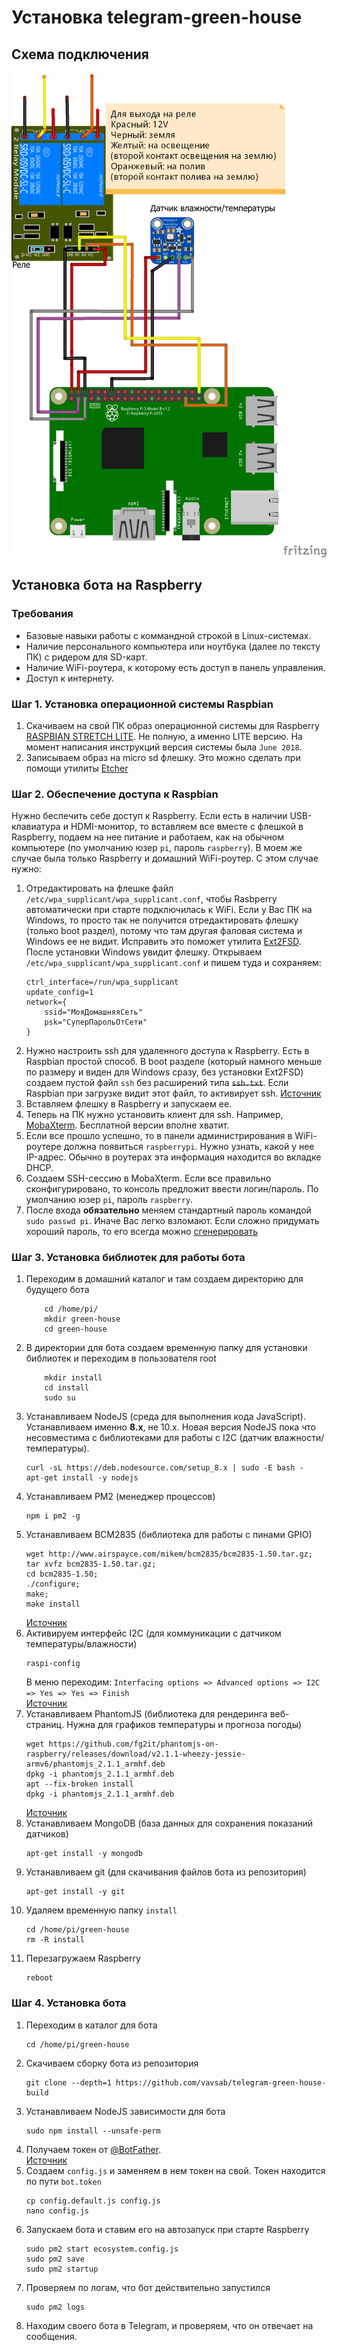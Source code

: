 # Установка telegram-green-house

## Схема подключения

![Схема подключения](Docs/images/installation/green-house-sketch.png "Схема подключения")

## Установка бота на Raspberry

### Требования
* Базовые навыки работы с коммандной строкой в Linux-системах.
* Наличие персонального компьютера или ноутбука (далее по тексту ПК) с ридером для SD-карт.
* Наличие WiFi-роутера, к которому есть доступ в панель управления.
* Доступ к интернету.

### Шаг 1. Установка операционной системы Raspbian
1. Скачиваем на свой ПК образ операционной системы для Raspberry [RASPBIAN STRETCH LITE](https://www.raspberrypi.org/downloads/raspbian/). Не полную, а именно LITE версию. На момент написания инструкций версия системы была `June 2018`.
2. Записываем образ на micro sd флешку. Это можно сделать при помощи утилиты [Etcher](https://etcher.io/)
   
### Шаг 2. Обеспечение доступа к Raspbian
Нужно беспечить себе доступ к Raspberry. Если есть в наличии USB-клавиатура и HDMI-монитор, то вставляем все вместе с флешкой в Raspberry, подаем на нее питание и работаем, как на обычном компьютере (по умолчанию юзер `pi`, пароль `raspberry`). В моем же случае была только Raspberry и домашний WiFi-роутер. С этом случае нужно:

1. Отредактировать на флешке файл `/etc/wpa_supplicant/wpa_supplicant.conf`, чтобы Rasbperry автоматически при старте подключилась к WiFi. Если у Вас ПК на Windows, то просто так не получится отредактировать флешку (только boot раздел), потому что там другая фаловая система и Windows ее не видит. Исправить это поможет утилита [Ext2FSD](http://www.ext2fsd.com/?page_id=16). После установки Windows увидит флешку. Открываем `/etc/wpa_supplicant/wpa_supplicant.conf` и пишем туда и сохраняем:<br />
    ```
    ctrl_interface=/run/wpa_supplicant
    update_config=1
    network={
        ssid="МояДомашняяСеть"
        psk="СуперПарольОтСети"
    }
    ```
2. Нужно настроить ssh для удаленного доступа к Raspberry. Есть в Raspbian простой способ. В boot разделе (который намного меньше по размеру и виден для Windows сразу, без установки Ext2FSD) создаем пустой файл `ssh` без расширений типа  ~~`ssh.txt`~~. Если Raspbian при загрузке видит этот файл, то активирует ssh. [Источник](https://www.raspberrypi.org/forums/viewtopic.php?t=169905)
3. Вставляем флешку в Raspberry и запускаем ее.
4. Теперь на ПК нужно установить клиент для ssh. Например, [MobaXterm](https://mobaxterm.mobatek.net/download.html). Бесплатной версии вполне хватит.
5. Если все прошло успешно, то в панели администрирования в WiFi-роутере должна появиться `raspberrypi`. Нужно узнать, какой у нее IP-адрес. Обычно в роутерах эта информация находится во вкладке DHCP.
6. Создаем SSH-сессию в MobaXterm. Если все правильно сконфигурировано, то консоль предложит ввести логин/пароль. По умолчанию юзер `pi`, пароль `raspberry`.
7. После входа **обязательно** меняем стандартный пароль командой `sudo passwd pi`. Иначе Вас легко взломают. Если сложно придумать хороший пароль, то его всегда можно [сгенерировать](https://passwordsgenerator.net/ru/)

### Шаг 3. Установка библиотек для работы бота
1. Переходим в домашний каталог и там создаем директорию для будущего бота
    ```
        cd /home/pi/
        mkdir green-house
        cd green-house
    ```
2. В директории для бота создаем временную папку для установки библиотек и переходим в пользователя root
    ```
        mkdir install
        cd install
        sudo su
    ```
3. Устанавливаем NodeJS (среда для выполнения кода JavaScript). Устанавливаем именно **8.х**, не 10.х. Новая версия NodeJS пока что несовместима с библиотеками для работы с I2C (датчик влажности/температуры).
    ```
    curl -sL https://deb.nodesource.com/setup_8.x | sudo -E bash -
    apt-get install -y nodejs
    ```
4.  Устанавливаем PM2 (менеджер процессов)
    ```
    npm i pm2 -g
    ```
5.  Устанавливаем BCM2835 (библиотека для работы с пинами GPIO)
    ```
    wget http://www.airspayce.com/mikem/bcm2835/bcm2835-1.50.tar.gz;
    tar xvfz bcm2835-1.50.tar.gz;
    cd bcm2835-1.50;
    ./configure;
    make;
    make install
    ```
    [Источник](https://gist.github.com/annem/3183536)
6. Активируем интерфейс I2C (для коммуникации с датчиком температуры/влажности)
    ```
    raspi-config
    ```
   В меню переходим: `Interfacing options => Advanced options => I2C => Yes => Yes => Finish`<br />
   [Источник](https://learn.adafruit.com/adafruits-raspberry-pi-lesson-4-gpio-setup/configuring-i2c)
7.  Устанавливаем PhantomJS (библиотека для рендеринга веб-страниц. Нужна для графиков температуры и прогноза погоды)
    ```
    wget https://github.com/fg2it/phantomjs-on-raspberry/releases/download/v2.1.1-wheezy-jessie-armv6/phantomjs_2.1.1_armhf.deb
    dpkg -i phantomjs_2.1.1_armhf.deb
    apt --fix-broken install
    dpkg -i phantomjs_2.1.1_armhf.deb
    ```
    [Источник](https://github.com/fg2it/phantomjs-on-raspberry)
8.  Устанавливаем MongoDB (база данных для сохранения показаний датчиков)
    ```
    apt-get install -y mongodb
    ```
9. Устанавливаем git (для скачивания файлов бота из репозитория)
    ```
    apt-get install -y git
    ```
10. Удаляем временную папку `install`
    ```
    cd /home/pi/green-house
    rm -R install
    ```
11. Перезагружаем Raspberry 
    ```
    reboot
    ```

### Шаг 4. Установка бота
1. Переходим в каталог для бота
   ```
   cd /home/pi/green-house
   ```
2. Скачиваем сборку бота из репозитория
    ```
    git clone --depth=1 https://github.com/vavsab/telegram-green-house-build
    ```
3. Устанавливаем NodeJS зависимости для бота 
    ```
    sudo npm install --unsafe-perm
    ```
4. Получаем токен от [@BotFather](https://t.me/BotFather).<br />
   [Источник](http://fstrk.io/blog/telegram_newbot)
5. Создаем `config.js` и заменяем в нем токен на свой. Токен находится по пути `bot.token`
    ```
    cp config.default.js config.js
    nano config.js
    ```
6. Запускаем бота и ставим его на автозапуск при старте Raspberry
   ```
   sudo pm2 start ecosystem.config.js
   sudo pm2 save
   sudo pm2 startup
   ```
7. Проверяем по логам, что бот действительно запустился
    ```
    sudo pm2 logs
    ```
8. Находим своего бота в Telegram, и проверяем, что он отвечает на сообщения.
   
